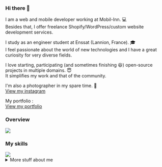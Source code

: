 ### Hi there 👋

I am a web and mobile developer working at Mobil-Inn. 💻 \
Besides that, I offer freelance Shopify/WordPress/custom website development services.

I study as an engineer student at Enssat (Lannion, France). 🎓 \
I feel passionate about the world of new technologies and I have a great curiosity for very diverse fields.

I love starting, participating (and sometimes finishing 😆) open-source projects in multiple domains. 😇 \
It simplifies my work and that of the community.

I'm also a photographer in my spare time. 📸 \
[View my instagram](https://www.instagram.com/tony.chouteau/)

My portfolio : \
[View my portfolio](https://www.tonychouteau.fr)

### Overview

<a href="https://github.com/anuraghazra/github-readme-stats">
  <img align="center" src="https://readme-stats.jonas-bernard.dev/api?username=tonychouteau&count_private=true&show_icons=true" />
</a>

### My skills

<a href="https://github.com/anuraghazra/convoychat">
  <img align="center" src="https://readme-stats.jonas-bernard.dev/api/top-langs/?username=tonychouteau&layout=compact&langs_count=8&hide=TeX,Jupyter%20Notebook,Processing" />
</a>

<br/>

<details>
<summary>
  More stuff about me
</summary>

  
## Web developpement

- HTML
- CSS
- Javascript

- React
- Vue.js
- Angular.js

## Other languages

- Python
- Java
- Go

- Liquid (Shopify)
- Lua (Game/Modding)

## Database

- MySQL
- PostgreSQL
- Oracle SQL

- MongoDB

## Data file format

- JSON
- CSV
- XLS

</details>

<!--
**TonyChouteau/tonychouteau** is a ✨ _special_ ✨ repository because its `README.md` (this file) appears on your GitHub profile.

Here are some ideas to get you started:

- 🔭 I’m currently working on ...
- 🌱 I’m currently learning ...
- 👯 I’m looking to collaborate on ...
- 🤔 I’m looking for help with ...
- 💬 Ask me about ...
- 📫 How to reach me: ...
- 😄 Pronouns: ...
- ⚡ Fun fact: ...
-->
